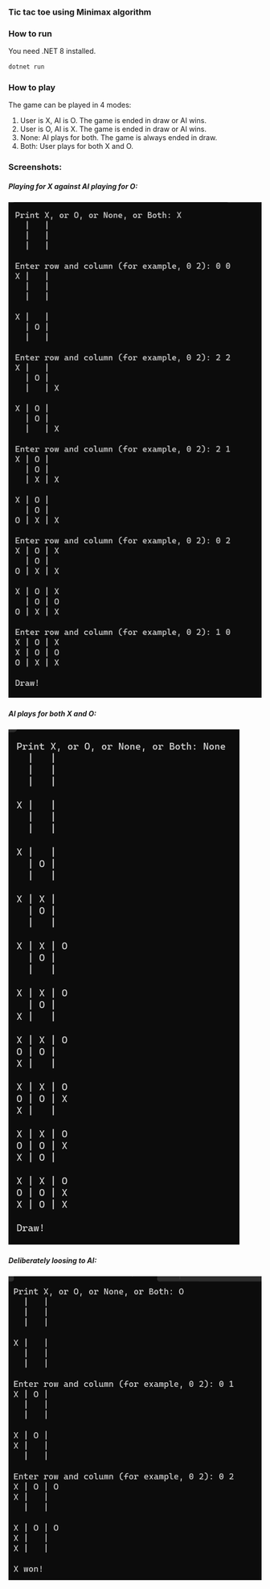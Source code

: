 ### Tic tac toe using Minimax algorithm

### How to run
You need .NET 8 installed.
```csharp
dotnet run
```

### How to play

The game can be played in 4 modes: 
1. User is X, AI is O. The game is ended in draw or AI wins.
1. User is O, AI is X. The game is ended in draw or AI wins.
1. None: AI plays for both. The game is always ended in draw.
1. Both: User plays for both X and O. 

### Screenshots:

##### Playing for X against AI playing for O:
![X](screenshots/image.png)


##### AI plays for both X and O:
![None](screenshots/image-1.png)


##### Deliberately loosing to AI:
![O](screenshots/image-2.png)
